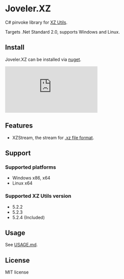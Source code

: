 # Joveler.XZ

C# pinvoke library for [XZ Utils](https://tukaani.org/xz/).

Targets .Net Standard 2.0, supports Windows and Linux.

## Install

Joveler.XZ can be installed via [nuget](https://www.nuget.org/packages/Joveler.XZ/).

[![NuGet](https://buildstats.info/nuget/Joveler.XZ)](https://www.nuget.org/packages/Joveler.XZ)

## Features

- XZStream, the stream for [.xz file format](https://tukaani.org/xz/xz-file-format.txt).

## Support

### Supported platforms

- Windows x86, x64
- Linux x64

### Supported XZ Utils version

- 5.2.2
- 5.2.3
- 5.2.4 (Included)

## Usage

See [USAGE.md](./USAGE.md).

## License

MIT license
